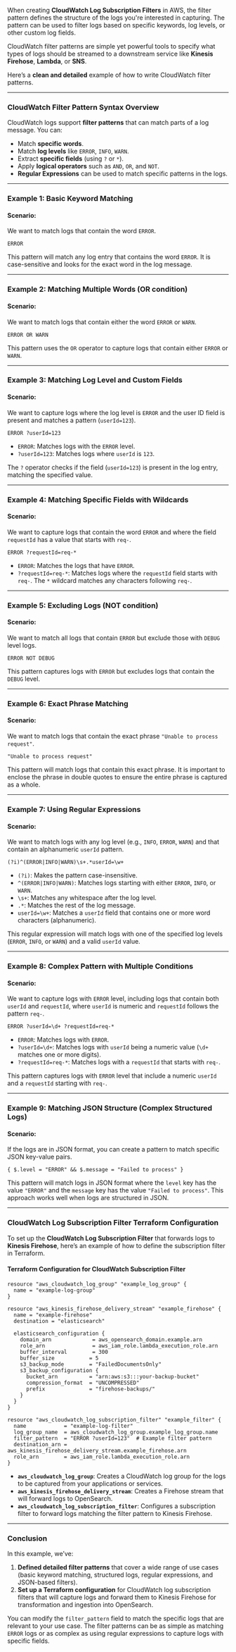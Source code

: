 When creating **CloudWatch Log Subscription Filters** in AWS, the filter pattern defines the structure of the logs you're interested in capturing. The pattern can be used to filter logs based on specific keywords, log levels, or other custom log fields.

CloudWatch filter patterns are simple yet powerful tools to specify what types of logs should be streamed to a downstream service like **Kinesis Firehose**, **Lambda**, or **SNS**.

Here’s a **clean and detailed** example of how to write CloudWatch filter patterns.

---

### **CloudWatch Filter Pattern Syntax Overview**

CloudWatch logs support **filter patterns** that can match parts of a log message. You can:
- Match **specific words**.
- Match **log levels** like `ERROR`, `INFO`, `WARN`.
- Extract **specific fields** (using `?` or `*`).
- Apply **logical operators** such as `AND`, `OR`, and `NOT`.
- **Regular Expressions** can be used to match specific patterns in the logs.

---

### **Example 1: Basic Keyword Matching**

#### Scenario:
We want to match logs that contain the word `ERROR`.

```plaintext
ERROR
```

This pattern will match any log entry that contains the word `ERROR`. It is case-sensitive and looks for the exact word in the log message.

---

### **Example 2: Matching Multiple Words (OR condition)**

#### Scenario:
We want to match logs that contain either the word `ERROR` or `WARN`.

```plaintext
ERROR OR WARN
```

This pattern uses the `OR` operator to capture logs that contain either `ERROR` or `WARN`.

---

### **Example 3: Matching Log Level and Custom Fields**

#### Scenario:
We want to capture logs where the log level is `ERROR` and the user ID field is present and matches a pattern (`userId=123`).

```plaintext
ERROR ?userId=123
```

- `ERROR`: Matches logs with the `ERROR` level.
- `?userId=123`: Matches logs where `userId` is `123`.

The `?` operator checks if the field (`userId=123`) is present in the log entry, matching the specified value.

---

### **Example 4: Matching Specific Fields with Wildcards**

#### Scenario:
We want to capture logs that contain the word `ERROR` and where the field `requestId` has a value that starts with `req-`.

```plaintext
ERROR ?requestId=req-*
```

- `ERROR`: Matches the logs that have `ERROR`.
- `?requestId=req-*`: Matches logs where the `requestId` field starts with `req-`. The `*` wildcard matches any characters following `req-`.

---

### **Example 5: Excluding Logs (NOT condition)**

#### Scenario:
We want to match all logs that contain `ERROR` but exclude those with `DEBUG` level logs.

```plaintext
ERROR NOT DEBUG
```

This pattern captures logs with `ERROR` but excludes logs that contain the `DEBUG` level.

---

### **Example 6: Exact Phrase Matching**

#### Scenario:
We want to match logs that contain the exact phrase `"Unable to process request"`.

```plaintext
"Unable to process request"
```

This pattern will match logs that contain this exact phrase. It is important to enclose the phrase in double quotes to ensure the entire phrase is captured as a whole.

---

### **Example 7: Using Regular Expressions**

#### Scenario:
We want to match logs with any log level (e.g., `INFO`, `ERROR`, `WARN`) and that contain an alphanumeric `userId` pattern.

```plaintext
(?i)^(ERROR|INFO|WARN)\s+.*userId=\w+
```

- `(?i)`: Makes the pattern case-insensitive.
- `^(ERROR|INFO|WARN)`: Matches logs starting with either `ERROR`, `INFO`, or `WARN`.
- `\s+`: Matches any whitespace after the log level.
- `.*`: Matches the rest of the log message.
- `userId=\w+`: Matches a `userId` field that contains one or more word characters (alphanumeric).

This regular expression will match logs with one of the specified log levels (`ERROR`, `INFO`, or `WARN`) and a valid `userId` value.

---

### **Example 8: Complex Pattern with Multiple Conditions**

#### Scenario:
We want to capture logs with `ERROR` level, including logs that contain both `userId` and `requestId`, where `userId` is numeric and `requestId` follows the pattern `req-`.

```plaintext
ERROR ?userId=\d+ ?requestId=req-*
```

- `ERROR`: Matches logs with `ERROR`.
- `?userId=\d+`: Matches logs with `userId` being a numeric value (`\d+` matches one or more digits).
- `?requestId=req-*`: Matches logs with a `requestId` that starts with `req-`.

This pattern captures logs with `ERROR` level that include a numeric `userId` and a `requestId` starting with `req-`.

---

### **Example 9: Matching JSON Structure (Complex Structured Logs)**

#### Scenario:
If the logs are in JSON format, you can create a pattern to match specific JSON key-value pairs.

```plaintext
{ $.level = "ERROR" && $.message = "Failed to process" }
```

This pattern will match logs in JSON format where the `level` key has the value `"ERROR"` and the `message` key has the value `"Failed to process"`. This approach works well when logs are structured in JSON.

---

### **CloudWatch Log Subscription Filter Terraform Configuration**

To set up the **CloudWatch Log Subscription Filter** that forwards logs to **Kinesis Firehose**, here’s an example of how to define the subscription filter in Terraform.

#### **Terraform Configuration for CloudWatch Subscription Filter**

```hcl
resource "aws_cloudwatch_log_group" "example_log_group" {
  name = "example-log-group"
}

resource "aws_kinesis_firehose_delivery_stream" "example_firehose" {
  name = "example-firehose"
  destination = "elasticsearch"
  
  elasticsearch_configuration {
    domain_arn             = aws_opensearch_domain.example.arn
    role_arn               = aws_iam_role.lambda_execution_role.arn
    buffer_interval        = 300
    buffer_size           = 5
    s3_backup_mode        = "FailedDocumentsOnly"
    s3_backup_configuration {
      bucket_arn          = "arn:aws:s3:::your-backup-bucket"
      compression_format  = "UNCOMPRESSED"
      prefix              = "firehose-backups/"
    }
  }
}

resource "aws_cloudwatch_log_subscription_filter" "example_filter" {
  name            = "example-log-filter"
  log_group_name  = aws_cloudwatch_log_group.example_log_group.name
  filter_pattern  = "ERROR ?userId=123"  # Example filter pattern
  destination_arn = aws_kinesis_firehose_delivery_stream.example_firehose.arn
  role_arn        = aws_iam_role.lambda_execution_role.arn
}
```

- **`aws_cloudwatch_log_group`**: Creates a CloudWatch log group for the logs to be captured from your applications or services.
- **`aws_kinesis_firehose_delivery_stream`**: Creates a Firehose stream that will forward logs to OpenSearch.
- **`aws_cloudwatch_log_subscription_filter`**: Configures a subscription filter to forward logs matching the filter pattern to Kinesis Firehose.

---

### Conclusion

In this example, we’ve:
1. **Defined detailed filter patterns** that cover a wide range of use cases (basic keyword matching, structured logs, regular expressions, and JSON-based filters).
2. **Set up a Terraform configuration** for CloudWatch log subscription filters that will capture logs and forward them to Kinesis Firehose for transformation and ingestion into OpenSearch.

You can modify the `filter_pattern` field to match the specific logs that are relevant to your use case. The filter patterns can be as simple as matching `ERROR` logs or as complex as using regular expressions to capture logs with specific fields.
